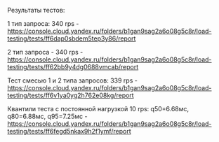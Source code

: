 Результаты тестов:

1 тип запроса: 340 rps - https://console.cloud.yandex.ru/folders/b1gan9sag2a6o08g5c8r/load-testing/tests/ff6dap0sbdem5tep3y86/report

2 тип запроса - 340 rps - https://console.cloud.yandex.ru/folders/b1gan9sag2a6o08g5c8r/load-testing/tests/ff62bb9y4dg0688vmcab/report

Тест смесью 1 и 2 типа запросов: 339 rps - https://console.cloud.yandex.ru/folders/b1gan9sag2a6o08g5c8r/load-testing/tests/ff6v1ya0yg2h762e08kg/report

Квантили теста с постоянной нагрузкой 10 rps: q50=6.68мс, q80=6.88мс, q95=7.25мс - https://console.cloud.yandex.ru/folders/b1gan9sag2a6o08g5c8r/load-testing/tests/ff6fegd5nkax9h2f1ymf/report
